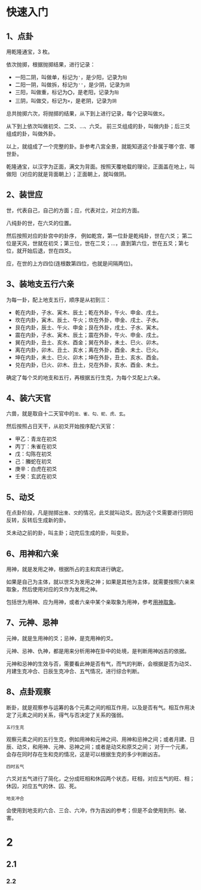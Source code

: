# 快速入门

## 1、点卦

用乾隆通宝，3 枚。

依次抛掷，根据抛掷结果，进行记录：

- 一阳二阴，叫做单，标记为`'`，是少阳，记录为`阳`
- 二阳一阴，叫做拆，标记为`''`，是少阴，记录为`阴`
- 三阳，叫做重，标记为`⭕`，是老阳，记录为`阳`
- 三阴，叫做交，标记为`×`，是老阴，记录为`阴`

总共抛掷六次，将抛掷的结果，从下到上进行记录，每个记录叫做`爻`。

从下到上依次叫做初爻、二爻、...、六爻。
前三爻组成的卦，叫做内卦；后三爻组成的卦，叫做外卦。

以上，就组成了一个完整的卦。卦参考八宮全景，就能知道这个卦属于哪个宫、哪世卦。

乾隆通宝，以汉字为正面，满文为背面。按照天覆地载的理论，正面盖在地上，叫做阳（对应的就是背面朝上）；正面朝上，就叫做阴。

## 2、装世应

世，代表自己，自己的方面；应，代表对立，对立的方面。

八纯卦的世，在六爻的位置。

然后按照对应的卦宫中的卦序，
例如乾宫，第一位卦是乾纯卦，世在六爻；
第二位是天风，世就在初爻；第三位，世在二爻；...，直到第六位，世在五爻；第七位，就开始后退，世在四爻。

应，在世的上方四位(连根数第四位，也就是间隔两位)。

## 3、装地支五行六亲

为每一卦，配上地支五行，顺序是从初到三：

- 乾在内卦，子水、寅木、辰土；乾在外卦，午火、申金、戌土。
- 坎在内卦，寅木、辰土、午火；坎在外卦，申金、戌土、子水。
- 艮在内卦，辰土、午火、申金；艮在外卦，戌土、子水、寅木。
- 震在内卦，子水、寅木、辰土；震在外卦，午火、申金、戌土。
- 巽在内卦，丑土、亥水、酉金；巽在外卦，未土、巳火、卯木。
- 离在内卦，卯木、丑土、亥水；离在外卦，酉金、未土、巳火。
- 坤在内卦，未土、巳火、卯木；坤在外卦，丑土、亥水、酉金。
- 兑在内卦，巳火、卯木、丑土，兑在外卦，亥水、酉金、未土。

确定了每个爻的地支和五行，再根据五行生克，为每个爻配上六亲。

## 4、装六天官

六兽，就是取自十二天官中的`龙、雀、勾、蛇、虎、玄`。

然后按照占日天干，从初爻开始按序配六天官：

- 甲乙：青龙在初爻
- 丙丁：朱雀在初爻
- 戊：勾陈在初爻
- 己：螣蛇在初爻
- 庚辛：白虎在初爻
- 壬癸：玄武在初爻

## 5、动爻

在点卦阶段，凡是抛掷出`重`、`交`的情况，此爻就叫动爻。因为这个爻需要进行阴阳反转，反转后生成新的卦。

爻未动之前的卦，叫主卦；动完后生成的卦，叫变卦。

## 6、用神和六亲

用神，就是发用之神，根据所占的主和宾进行确定。

如果是自己为主体，就以世爻为发用之神；如果是其他为主体，就需要按照六亲来取象，然后使用对应的爻作为发用之神。

包括世为用神、应为用神，或者六亲中某个亲取象为用神，参考[用神取象](./用神.md)。

## 7、元神、忌神

元神，就是生用神的爻；忌神，是克用神的爻。

元神、忌神、仇神，都是用来分析用神在卦中的处境，是判断用神凶吉的依据。

元神和忌神的生效与否，需要看此神是否有气，而气的判断，会根据是否为动爻、月建生克冲合、日辰生克冲合、五气情况，进行综合判断。


## 8、点卦观察

断卦，就是观察参与运筹的各个元素之间的相互作用，以及是否有气。相互作用决定了元素之间的关系，得气与否决定了关系的强弱。

`五行生克`

观察元素之间的五行生克，例如用神和元神之间、用神和忌神之间；或者月建、日辰、动爻，和用神、元神、忌神之间；或者是动爻和原爻之间；
对于一个元素，会存在同时存在生和克的情况，这是可以根据生克的多少判断凶吉。

`四时五气`

六爻对五气进行了简化，之分成旺相和休囚两个状态，旺相，对应五气的旺、相；休囚，对应五气的休、囚、死。

`地支冲合`

会使用到地支的六合、三合、六冲，作为吉凶的参考；但是不会使用到刑、破、害。

# 2

## 2.1 

### 2.2